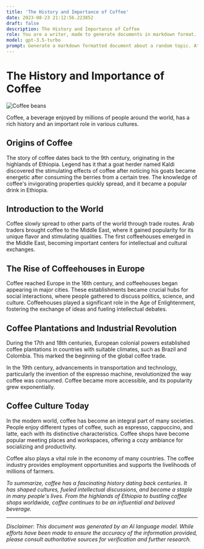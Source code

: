 ```yaml
---
title: 'The History and Importance of Coffee'
date: 2023-08-23 21:12:56.223852
draft: false
description: The History and Importance of Coffee
role: You are a writer, made to generate documents in markdown format. It is very important that all of the documents you generate are in valid markdown format.
model: gpt-3.5-turbo
prompt: Generate a markdown formatted document about a random topic. At the bottom, include a disclaimer explaining that the document was generated by you. The first line of the document should be the title. Make sure that the entire document is in proper markdown format, using a mix of various tags to make the document visually appealing.
---
```


# The History and Importance of Coffee

![Coffee beans](https://images.unsplash.com/photo-1544129952-3bfa582202f6)

Coffee, a beverage enjoyed by millions of people around the world, has a rich history and an important role in various cultures. 

## Origins of Coffee

The story of coffee dates back to the 9th century, originating in the highlands of Ethiopia. Legend has it that a goat herder named Kaldi discovered the stimulating effects of coffee after noticing his goats became energetic after consuming the berries from a certain tree. The knowledge of coffee's invigorating properties quickly spread, and it became a popular drink in Ethiopia.

## Introduction to the World

Coffee slowly spread to other parts of the world through trade routes. Arab traders brought coffee to the Middle East, where it gained popularity for its unique flavor and stimulating qualities. The first coffeehouses emerged in the Middle East, becoming important centers for intellectual and cultural exchanges.

## The Rise of Coffeehouses in Europe

Coffee reached Europe in the 16th century, and coffeehouses began appearing in major cities. These establishments became crucial hubs for social interactions, where people gathered to discuss politics, science, and culture. Coffeehouses played a significant role in the Age of Enlightenment, fostering the exchange of ideas and fueling intellectual debates.

## Coffee Plantations and Industrial Revolution

During the 17th and 18th centuries, European colonial powers established coffee plantations in countries with suitable climates, such as Brazil and Colombia. This marked the beginning of the global coffee trade. 

In the 19th century, advancements in transportation and technology, particularly the invention of the espresso machine, revolutionized the way coffee was consumed. Coffee became more accessible, and its popularity grew exponentially.

## Coffee Culture Today

In the modern world, coffee has become an integral part of many societies. People enjoy different types of coffee, such as espresso, cappuccino, and latte, each with its distinctive characteristics. Coffee shops have become popular meeting places and workspaces, offering a cozy ambiance for socializing and productivity. 

Coffee also plays a vital role in the economy of many countries. The coffee industry provides employment opportunities and supports the livelihoods of millions of farmers.

*To summarize, coffee has a fascinating history dating back centuries. It has shaped cultures, fueled intellectual discussions, and become a staple in many people's lives. From the highlands of Ethiopia to bustling coffee shops worldwide, coffee continues to be an influential and beloved beverage.*

---

*Disclaimer: This document was generated by an AI language model. While efforts have been made to ensure the accuracy of the information provided, please consult authoritative sources for verification and further research.*
